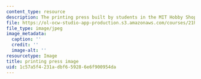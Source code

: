 ```yaml
---
content_type: resource
description: The printing press built by students in the MIT Hobby Shop.
file: https://ol-ocw-studio-app-production.s3.amazonaws.com/courses/21h-343j-making-books-the-renaissance-and-today-spring-2016/1c57a5f4231adbf659286e6f900954da_printing_press.jpg
file_type: image/jpeg
image_metadata:
  caption: ''
  credit: ''
  image-alt: ''
resourcetype: Image
title: printing press image
uid: 1c57a5f4-231a-dbf6-5928-6e6f900954da
---
```

